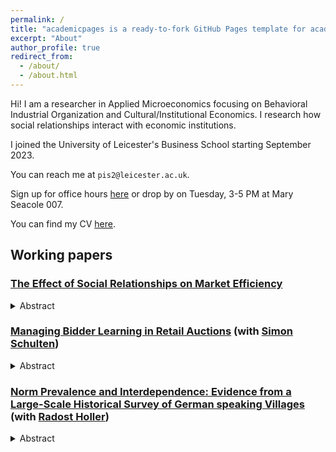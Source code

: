 ```yaml
---
permalink: /
title: "academicpages is a ready-to-fork GitHub Pages template for academic personal websites"
excerpt: "About"
author_profile: true
redirect_from:
  - /about/
  - /about.html
---
```


Hi!
I am a researcher in Applied Microeconomics focusing on Behavioral Industrial Organization and Cultural/Institutional Economics. I research how social relationships interact with economic institutions.

I joined the University of Leicester's Business School starting September 2023.

You can reach me at `pis2@leicester.ac.uk`.

Sign up for office hours [here](https://calendar.app.google/AYmMXssUP9avmADLA) or drop by on Tuesday, 3-5 PM at Mary Seacole 007.

You can find my CV [here](https://pauschae.github.io/files/CV.pdf).

## Working papers

### [The Effect of Social Relationships on Market Efficiency](https://pauschae.github.io/files/jmp_pi_schaefer.pdf)

<details>
<summary>Abstract</summary>
This paper investigates the impact of social relationships on imperfectly competitive markets. I model social relationships as linear directed altruism in markets with substitutes and complements. The model generates testable predictions, the most important of which being that social relationships among sellers of substitutes increase prices and reduce efficiency. In contrast, social relationships among sellers of complements reduce prices and increase efficiency. I test these predictions in a controlled laboratory network structure among market participants, drawing on real-world friendships. The results confirm the model's key insights. Additional treatments explore the robustness of these findings and the underlying mechanisms. Overall, the results suggest that economists can analyze social relationships in imperfectly competitive markets similarly to how they evaluate other forms of profit internalization, such as common ownership and mergers.
</details>

### [Managing Bidder Learning in Retail Auctions](https://simon-schulten.github.io/website/Managing_Bidder_Learning_in_Retail_Auctions.pdf) (with [Simon Schulten](https://www.simon-schulten.de/))

<details>
<summary>Abstract</summary>
When firms exploit behavioral biases it is natural to think that, eventually, consumers will learn to avoid their mistakes, which limits exploitation. Profit maximizing firms, however, have an incentive to undermine such learning. We study these learning dynamics in a multi-unit descending price auction setting with a simultaneous fixed price offer. We analyze 8 million bids from over 280,000 unique bidders in retail auctions. Consumers frequently bid more than the fixed price offered by the same seller. Depending on rival bidders' actions, those overbids sometimes lead to paying more than the fixed price (overpaying). We argue overpaying increases saliency of the consumers’ mistake by making it payoff relevant and thereby may affect consumer learning. Indeed, bidders who overpaid subsequently overbid less often and are more likely to refrain from submitting a bid compared to bidders who overbid but did not overpay. Methodologically, we discuss identification of our treatment effects using causal graphs and show how these treatment effects identify a three-type structural model of bidder behavior with learning dynamics.
</details>

### [Norm Prevalence and Interdependence: Evidence from a Large-Scale Historical Survey of German speaking Villages](https://www.econtribute.de/RePEc/ajk/ajkdps/ECONtribute_118_2021.pdf) (with [Radost Holler](https://sites.google.com/view/radostholler/))

<details>
<summary>Abstract</summary>
We use large-scale survey data of German speaking villages from the 1930's to investigate drivers of cooperation, gender, and religious norms. Through geographic cluster analysis, we show that inter-regional variation explains only little heterogeneity in norms. Villages in the same physical and institutional environment still maintain different norms. We argue that local differences in the structure of social relationships can explain intra-regional heterogeneity in norms. We focus on a community's ability to transmit and enforce norms to derive theoretical links between correlates of community social relationships and the number of norms it maintains (norm prevalence). Empirically we find that: (1) norm prevalence is positively related to three correlates of community social relationships: religiously homogeneous villages, villages that border on other villages with a different majority religion, and villages with more within-village social gatherings; (2) villages with stronger community-level social relationships are also less likely to segment their reference group for the cooperation norm to smaller social units; (3) cooperation norms make other norms more likely.
</details>
